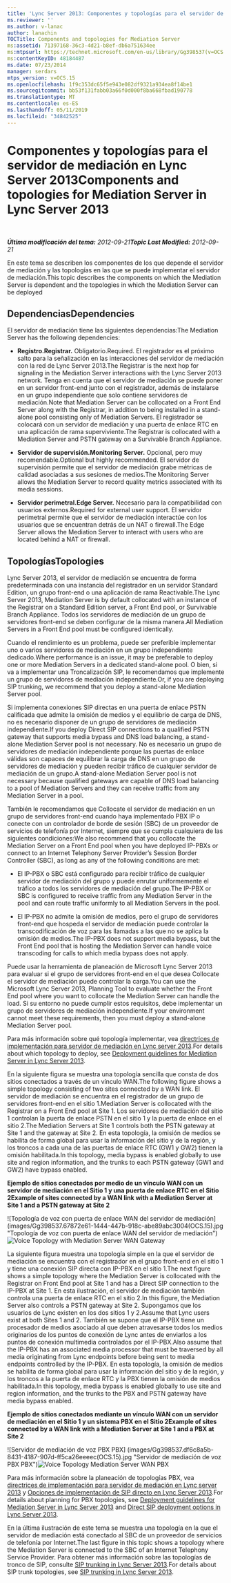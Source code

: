 ```yaml
---
title: 'Lync Server 2013: Componentes y topologías para el servidor de mediación'
ms.reviewer: ''
ms.author: v-lanac
author: lanachin
TOCTitle: Components and topologies for Mediation Server
ms:assetid: 71397168-36c3-4d21-b8ef-db6a751634ee
ms:mtpsurl: https://technet.microsoft.com/en-us/library/Gg398537(v=OCS.15)
ms:contentKeyID: 48184487
ms.date: 07/23/2014
manager: serdars
mtps_version: v=OCS.15
ms.openlocfilehash: 1f9c353dc65f5e943e082df9321a934ea8f14be1
ms.sourcegitcommit: bb53f131fabb03a66f0d000f8ba668fbad190778
ms.translationtype: MT
ms.contentlocale: es-ES
ms.lasthandoff: 05/11/2019
ms.locfileid: "34842525"
---
```

<div data-xmlns="http://www.w3.org/1999/xhtml">

<div class="topic" data-xmlns="http://www.w3.org/1999/xhtml" data-msxsl="urn:schemas-microsoft-com:xslt" data-cs="http://msdn.microsoft.com/en-us/">

<div data-asp="http://msdn2.microsoft.com/asp">

# <a name="components-and-topologies-for-mediation-server-in-lync-server-2013"></a><span data-ttu-id="ccce9-102">Componentes y topologías para el servidor de mediación en Lync Server 2013</span><span class="sxs-lookup"><span data-stu-id="ccce9-102">Components and topologies for Mediation Server in Lync Server 2013</span></span>

</div>

<div id="mainSection">

<div id="mainBody">

<span> </span>

<span data-ttu-id="ccce9-103">_**Última modificación del tema:** 2012-09-21_</span><span class="sxs-lookup"><span data-stu-id="ccce9-103">_**Topic Last Modified:** 2012-09-21_</span></span>

<span data-ttu-id="ccce9-104">En este tema se describen los componentes de los que depende el servidor de mediación y las topologías en las que se puede implementar el servidor de mediación.</span><span class="sxs-lookup"><span data-stu-id="ccce9-104">This topic describes the components on which the Mediation Server is dependent and the topologies in which the Mediation Server can be deployed</span></span>

<div>

## <a name="dependencies"></a><span data-ttu-id="ccce9-105">Dependencias</span><span class="sxs-lookup"><span data-stu-id="ccce9-105">Dependencies</span></span>

<span data-ttu-id="ccce9-106">El servidor de mediación tiene las siguientes dependencias:</span><span class="sxs-lookup"><span data-stu-id="ccce9-106">The Mediation Server has the following dependencies:</span></span>

  - <span data-ttu-id="ccce9-107">**Registro.**</span><span class="sxs-lookup"><span data-stu-id="ccce9-107">**Registrar.**</span></span> <span data-ttu-id="ccce9-108">Obligatorio.</span><span class="sxs-lookup"><span data-stu-id="ccce9-108">Required.</span></span> <span data-ttu-id="ccce9-109">El registrador es el próximo salto para la señalización en las interacciones del servidor de mediación con la red de Lync Server 2013.</span><span class="sxs-lookup"><span data-stu-id="ccce9-109">The Registrar is the next hop for signaling in the Mediation Server interactions with the Lync Server 2013 network.</span></span> <span data-ttu-id="ccce9-110">Tenga en cuenta que el servidor de mediación se puede poner en un servidor front-end junto con el registrador, además de instalarse en un grupo independiente que solo contiene servidores de mediación.</span><span class="sxs-lookup"><span data-stu-id="ccce9-110">Note that Mediation Server can be collocated on a Front End Server along with the Registrar, in addition to being installed in a stand-alone pool consisting only of Mediation Servers.</span></span> <span data-ttu-id="ccce9-111">El registrador se colocará con un servidor de mediación y una puerta de enlace RTC en una aplicación de rama superviviente.</span><span class="sxs-lookup"><span data-stu-id="ccce9-111">The Registrar is collocated with a Mediation Server and PSTN gateway on a Survivable Branch Appliance.</span></span>

  - <span data-ttu-id="ccce9-112">**Servidor de supervisión.**</span><span class="sxs-lookup"><span data-stu-id="ccce9-112">**Monitoring Server.**</span></span> <span data-ttu-id="ccce9-113">Opcional, pero muy recomendable.</span><span class="sxs-lookup"><span data-stu-id="ccce9-113">Optional but highly recommended.</span></span> <span data-ttu-id="ccce9-114">El servidor de supervisión permite que el servidor de mediación grabe métricas de calidad asociadas a sus sesiones de medios.</span><span class="sxs-lookup"><span data-stu-id="ccce9-114">The Monitoring Server allows the Mediation Server to record quality metrics associated with its media sessions.</span></span>

  - <span data-ttu-id="ccce9-115">**Servidor perimetral.**</span><span class="sxs-lookup"><span data-stu-id="ccce9-115">**Edge Server.**</span></span> <span data-ttu-id="ccce9-116">Necesario para la compatibilidad con usuarios externos.</span><span class="sxs-lookup"><span data-stu-id="ccce9-116">Required for external user support.</span></span> <span data-ttu-id="ccce9-117">El servidor perimetral permite que el servidor de mediación interactúe con los usuarios que se encuentran detrás de un NAT o firewall.</span><span class="sxs-lookup"><span data-stu-id="ccce9-117">The Edge Server allows the Mediation Server to interact with users who are located behind a NAT or firewall.</span></span>

</div>

<div>

## <a name="topologies"></a><span data-ttu-id="ccce9-118">Topologías</span><span class="sxs-lookup"><span data-stu-id="ccce9-118">Topologies</span></span>

<span data-ttu-id="ccce9-119">Lync Server 2013, el servidor de mediación se encuentra de forma predeterminada con una instancia del registrador en un servidor Standard Edition, un grupo front-end o una aplicación de rama Reactivable.</span><span class="sxs-lookup"><span data-stu-id="ccce9-119">The Lync Server 2013, Mediation Server is by default collocated with an instance of the Registrar on a Standard Edition server, a Front End pool, or Survivable Branch Appliance.</span></span> <span data-ttu-id="ccce9-120">Todos los servidores de mediación de un grupo de servidores front-end se deben configurar de la misma manera.</span><span class="sxs-lookup"><span data-stu-id="ccce9-120">All Mediation Servers in a Front End pool must be configured identically.</span></span>

<span data-ttu-id="ccce9-121">Cuando el rendimiento es un problema, puede ser preferible implementar uno o varios servidores de mediación en un grupo independiente dedicado.</span><span class="sxs-lookup"><span data-stu-id="ccce9-121">Where performance is an issue, it may be preferable to deploy one or more Mediation Servers in a dedicated stand-alone pool.</span></span> <span data-ttu-id="ccce9-122">O bien, si va a implementar una Troncalización SIP, le recomendamos que implemente un grupo de servidores de mediación independiente.</span><span class="sxs-lookup"><span data-stu-id="ccce9-122">Or, if you are deploying SIP trunking, we recommend that you deploy a stand-alone Mediation Server pool.</span></span>

<span data-ttu-id="ccce9-123">Si implementa conexiones SIP directas en una puerta de enlace PSTN calificada que admite la omisión de medios y el equilibrio de carga de DNS, no es necesario disponer de un grupo de servidores de mediación independiente.</span><span class="sxs-lookup"><span data-stu-id="ccce9-123">If you deploy Direct SIP connections to a qualified PSTN gateway that supports media bypass and DNS load balancing, a stand-alone Mediation Server pool is not necessary.</span></span> <span data-ttu-id="ccce9-124">No es necesario un grupo de servidores de mediación independiente porque las puertas de enlace válidas son capaces de equilibrar la carga de DNS en un grupo de servidores de mediación y pueden recibir tráfico de cualquier servidor de mediación de un grupo.</span><span class="sxs-lookup"><span data-stu-id="ccce9-124">A stand-alone Mediation Server pool is not necessary because qualified gateways are capable of DNS load balancing to a pool of Mediation Servers and they can receive traffic from any Mediation Server in a pool.</span></span>

<span data-ttu-id="ccce9-125">También le recomendamos que Collocate el servidor de mediación en un grupo de servidores front-end cuando haya implementado PBX IP o conecte con un controlador de borde de sesión (SBC) de un proveedor de servicios de telefonía por Internet, siempre que se cumpla cualquiera de las siguientes condiciones:</span><span class="sxs-lookup"><span data-stu-id="ccce9-125">We also recommend that you collocate the Mediation Server on a Front End pool when you have deployed IP-PBXs or connect to an Internet Telephony Server Provider’s Session Border Controller (SBC), as long as any of the following conditions are met:</span></span>

  - <span data-ttu-id="ccce9-126">El IP-PBX o SBC está configurado para recibir tráfico de cualquier servidor de mediación del grupo y puede enrutar uniformemente el tráfico a todos los servidores de mediación del grupo.</span><span class="sxs-lookup"><span data-stu-id="ccce9-126">The IP-PBX or SBC is configured to receive traffic from any Mediation Server in the pool and can route traffic uniformly to all Mediation Servers in the pool.</span></span>

  - <span data-ttu-id="ccce9-127">El IP-PBX no admite la omisión de medios, pero el grupo de servidores front-end que hospeda el servidor de mediación puede controlar la transcodificación de voz para las llamadas a las que no se aplica la omisión de medios.</span><span class="sxs-lookup"><span data-stu-id="ccce9-127">The IP-PBX does not support media bypass, but the Front End pool that is hosting the Mediation Server can handle voice transcoding for calls to which media bypass does not apply.</span></span>

<span data-ttu-id="ccce9-128">Puede usar la herramienta de planeación de Microsoft Lync Server 2013 para evaluar si el grupo de servidores front-end en el que desea Collocate el servidor de mediación puede controlar la carga.</span><span class="sxs-lookup"><span data-stu-id="ccce9-128">You can use the Microsoft Lync Server 2013, Planning Tool to evaluate whether the Front End pool where you want to collocate the Mediation Server can handle the load.</span></span> <span data-ttu-id="ccce9-129">Si su entorno no puede cumplir estos requisitos, debe implementar un grupo de servidores de mediación independiente.</span><span class="sxs-lookup"><span data-stu-id="ccce9-129">If your environment cannot meet these requirements, then you must deploy a stand-alone Mediation Server pool.</span></span>

<span data-ttu-id="ccce9-130">Para más información sobre qué topología implementar, vea [directrices de implementación para servidor de mediación en Lync server 2013](lync-server-2013-deployment-guidelines-for-mediation-server.md).</span><span class="sxs-lookup"><span data-stu-id="ccce9-130">For details about which topology to deploy, see [Deployment guidelines for Mediation Server in Lync Server 2013](lync-server-2013-deployment-guidelines-for-mediation-server.md).</span></span>

<span data-ttu-id="ccce9-131">En la siguiente figura se muestra una topología sencilla que consta de dos sitios conectados a través de un vínculo WAN.</span><span class="sxs-lookup"><span data-stu-id="ccce9-131">The following figure shows a simple topology consisting of two sites connected by a WAN link.</span></span> <span data-ttu-id="ccce9-132">El servidor de mediación se encuentra en el registrador de un grupo de servidores front-end en el sitio 1.</span><span class="sxs-lookup"><span data-stu-id="ccce9-132">Mediation Server is collocated with the Registrar on a Front End pool at Site 1.</span></span> <span data-ttu-id="ccce9-133">Los servidores de mediación del sitio 1 controlan la puerta de enlace PSTN en el sitio 1 y la puerta de enlace en el sitio 2.</span><span class="sxs-lookup"><span data-stu-id="ccce9-133">The Mediation Servers at Site 1 controls both the PSTN gateway at Site 1 and the gateway at Site 2.</span></span> <span data-ttu-id="ccce9-134">En esta topología, la omisión de medios se habilita de forma global para usar la información del sitio y de la región, y los troncos a cada una de las puertas de enlace RTC (GW1 y GW2) tienen la omisión habilitada.</span><span class="sxs-lookup"><span data-stu-id="ccce9-134">In this topology, media bypass is enabled globally to use site and region information, and the trunks to each PSTN gateway (GW1 and GW2) have bypass enabled.</span></span>

<span data-ttu-id="ccce9-135">**Ejemplo de sitios conectados por medio de un vínculo WAN con un servidor de mediación en el Sitio 1 y una puerta de enlace RTC en el Sitio 2**</span><span class="sxs-lookup"><span data-stu-id="ccce9-135">**Example of sites connected by a WAN link with a Mediation Server at Site 1 and a PSTN gateway at Site 2**</span></span>

<span data-ttu-id="ccce9-136">![Topología de voz con puerta de enlace WAN del servidor de mediación] (images/Gg398537.67872e61-1444-447b-918c-abe89abc3004(OCS.15).jpg "Topología de voz con puerta de enlace WAN del servidor de mediación")</span><span class="sxs-lookup"><span data-stu-id="ccce9-136">![Voice Topology with Mediation Server WAN Gateway](images/Gg398537.67872e61-1444-447b-918c-abe89abc3004(OCS.15).jpg "Voice Topology with Mediation Server WAN Gateway")</span></span>

<span data-ttu-id="ccce9-137">La siguiente figura muestra una topología simple en la que el servidor de mediación se encuentra con el registrador en el grupo front-end en el sitio 1 y tiene una conexión SIP directa con IP-PBX en el sitio 1.</span><span class="sxs-lookup"><span data-stu-id="ccce9-137">The next figure shows a simple topology where the Mediation Server is collocated with the Registrar on Front End pool at Site 1 and has a Direct SIP connection to the IP-PBX at Site 1.</span></span> <span data-ttu-id="ccce9-138">En esta ilustración, el servidor de mediación también controla una puerta de enlace RTC en el sitio 2.</span><span class="sxs-lookup"><span data-stu-id="ccce9-138">In this figure, the Mediation Server also controls a PSTN gateway at Site 2.</span></span> <span data-ttu-id="ccce9-139">Supongamos que los usuarios de Lync existen en los dos sitios 1 y 2.</span><span class="sxs-lookup"><span data-stu-id="ccce9-139">Assume that Lync users exist at both Sites 1 and 2.</span></span> <span data-ttu-id="ccce9-140">También se supone que el IP-PBX tiene un procesador de medios asociado al que deben atravesarse todos los medios originarios de los puntos de conexión de Lync antes de enviarlos a los puntos de conexión multimedia controlados por el IP-PBX.</span><span class="sxs-lookup"><span data-stu-id="ccce9-140">Also assume that the IP-PBX has an associated media processor that must be traversed by all media originating from Lync endpoints before being sent to media endpoints controlled by the IP-PBX.</span></span> <span data-ttu-id="ccce9-141">En esta topología, la omisión de medios se habilita de forma global para usar la información del sitio y de la región, y los troncos a la puerta de enlace RTC y la PBX tienen la omisión de medios habilitada.</span><span class="sxs-lookup"><span data-stu-id="ccce9-141">In this topology, media bypass is enabled globally to use site and region information, and the trunks to the PBX and PSTN gateway have media bypass enabled.</span></span>

<span data-ttu-id="ccce9-142">**Ejemplo de sitios conectados mediante un vínculo WAN con un servidor de mediación en el Sitio 1 y un sistema PBX en el Sitio 2**</span><span class="sxs-lookup"><span data-stu-id="ccce9-142">**Example of sites connected by a WAN link with a Mediation Server at Site 1 and a PBX at Site 2**</span></span>

<span data-ttu-id="ccce9-143">![Servidor de mediación de voz PBX PBX] (images/Gg398537.df6c8a5b-8431-4187-907d-ff5ca26eeeec(OCS.15).jpg "Servidor de mediación de voz PBX PBX")</span><span class="sxs-lookup"><span data-stu-id="ccce9-143">![Voice Topology Mediation Server WAN PBX](images/Gg398537.df6c8a5b-8431-4187-907d-ff5ca26eeeec(OCS.15).jpg "Voice Topology Mediation Server WAN PBX")</span></span>

<span data-ttu-id="ccce9-144">Para más información sobre la planeación de topologías PBX, vea [directrices de implementación para servidor de mediación en Lync server 2013](lync-server-2013-deployment-guidelines-for-mediation-server.md) y [Opciones de implementación de SIP directo en Lync Server 2013](lync-server-2013-direct-sip-deployment-options.md).</span><span class="sxs-lookup"><span data-stu-id="ccce9-144">For details about planning for PBX topologies, see [Deployment guidelines for Mediation Server in Lync Server 2013](lync-server-2013-deployment-guidelines-for-mediation-server.md) and [Direct SIP deployment options in Lync Server 2013](lync-server-2013-direct-sip-deployment-options.md).</span></span>

<span data-ttu-id="ccce9-145">En la última ilustración de este tema se muestra una topología en la que el servidor de mediación está conectado al SBC de un proveedor de servicios de telefonía por Internet.</span><span class="sxs-lookup"><span data-stu-id="ccce9-145">The last figure in this topic shows a topology where the Mediation Server is connected to the SBC of an Internet Telephony Service Provider.</span></span> <span data-ttu-id="ccce9-146">Para obtener más información sobre las topologías de tronco de SIP, consulte [SIP trunking in Lync Server 2013](lync-server-2013-sip-trunking.md).</span><span class="sxs-lookup"><span data-stu-id="ccce9-146">For details about SIP trunk topologies, see [SIP trunking in Lync Server 2013](lync-server-2013-sip-trunking.md).</span></span>

</div>

</div>

<span> </span>

</div>

</div>

</div>

